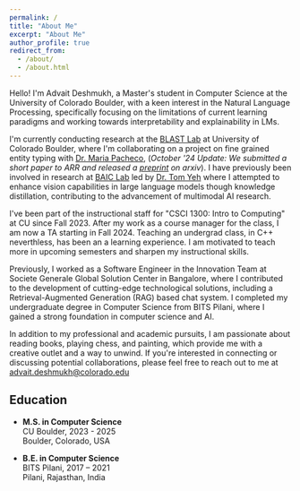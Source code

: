 ```yaml
---
permalink: /
title: "About Me"
excerpt: "About Me"
author_profile: true
redirect_from: 
  - /about/
  - /about.html
---
```


Hello! I'm Advait Deshmukh, a Master's student in Computer Science at the University of Colorado Boulder, with a keen interest in the Natural Language Processing, specifically focusing on the limitations of current learning paradigms and working towards interpretability and explainability in LMs. 

I'm currently conducting research at the [BLAST Lab](https://blast-cu.github.io/) at University of Colorado Boulder, where I'm collaborating on a project on fine grained entity typing with [Dr. Maria Pacheco](https://blast-cu.github.io/mlpacheco/), (*October '24 Update: We submitted a short paper to ARR and released a [preprint](https://arxiv.org/abs/2410.17355v1) on arxiv*). I have previously been involved in research at [BAIC Lab](https://baic.center/) led by [Dr. Tom Yeh](https://www.colorado.edu/cs/tom-yeh) where I attempted to enhance vision capabilities in large language models though knowledge distillation, contributing to the advancement of multimodal AI research.

I've been part of the instructional staff for "CSCI 1300: Intro to Computing" at CU since Fall 2023. After my work as a course manager for the class, I am now a TA starting in Fall 2024. Teaching an undergrad class, in C++ neverthless, has been an a learning experience. I am motivated to teach more in upcoming semesters and sharpen my instructional skills.

Previously, I worked as a Software Engineer in the Innovation Team at Societe Generale Global Solution Center in Bangalore, where I contributed to the development of cutting-edge technological solutions, including a Retrieval-Augmented Generation (RAG) based chat system. I completed my undergraduate degree in Computer Science from BITS Pilani, where I gained a strong foundation in computer science and AI. 

In addition to my professional and academic pursuits, I am passionate about reading books, playing chess, and painting, which provide me with a creative outlet and a way to unwind. If you're interested in connecting or discussing potential collaborations, please feel free to reach out to me at advait.deshmukh@colorado.edu

## Education

- **M.S. in Computer Science**  
  CU Boulder, 2023 - 2025  
  Boulder, Colorado, USA
  
- **B.E. in Computer Science**  
  BITS Pilani, 2017 – 2021  
  Pilani, Rajasthan, India
